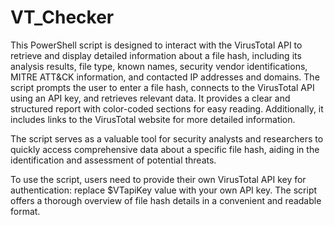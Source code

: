 # VT_Checker
This PowerShell script is designed to interact with the VirusTotal API to retrieve and display detailed information about a file hash, including its analysis results, file type, known names, security vendor identifications, MITRE ATT&CK information, and contacted IP addresses and domains. The script prompts the user to enter a file hash, connects to the VirusTotal API using an API key, and retrieves relevant data. It provides a clear and structured report with color-coded sections for easy reading. Additionally, it includes links to the VirusTotal website for more detailed information.

The script serves as a valuable tool for security analysts and researchers to quickly access comprehensive data about a specific file hash, aiding in the identification and assessment of potential threats.

To use the script, users need to provide their own VirusTotal API key for authentication: replace $VTapiKey value with your own API key. The script offers a thorough overview of file hash details in a convenient and readable format.
